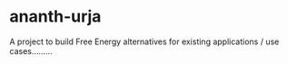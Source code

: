 # ananth-urja
A project to build Free Energy alternatives for existing applications / use cases.........
